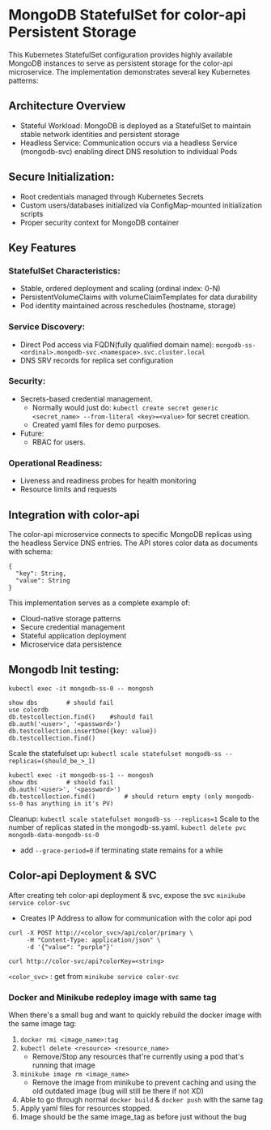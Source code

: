 # MongoDB StatefulSet for color-api Persistent Storage
This Kubernetes StatefulSet configuration provides highly available MongoDB instances to serve as persistent storage for the color-api microservice. The implementation demonstrates several key Kubernetes patterns:

## Architecture Overview
- Stateful Workload: MongoDB is deployed as a StatefulSet to maintain stable network identities and persistent storage
- Headless Service: Communication occurs via a headless Service (mongodb-svc) enabling direct DNS resolution to individual Pods

## Secure Initialization:
- Root credentials managed through Kubernetes Secrets
- Custom users/databases initialized via ConfigMap-mounted initialization scripts
- Proper security context for MongoDB container

## Key Features

### StatefulSet Characteristics:
- Stable, ordered deployment and scaling (ordinal index: 0-N)
- PersistentVolumeClaims with volumeClaimTemplates for data durability
- Pod identity maintained across reschedules (hostname, storage)

### Service Discovery:
- Direct Pod access via FQDN(fully qualified domain name): `mongodb-ss-<ordinal>.mongodb-svc.<namespace>.svc.cluster.local`
- DNS SRV records for replica set configuration

### Security:
- Secrets-based credential management. 
    - Normally would just do: `kubectl create secret generic <secret_name> --from-literal <key>=<value>` for secret creation.
    - Created yaml files for demo purposes.
- Future: 
    - RBAC for users.

### Operational Readiness:
- Liveness and readiness probes for health monitoring
- Resource limits and requests

## Integration with color-api
The color-api microservice connects to specific MongoDB replicas using the headless Service DNS entries. The API stores color data as documents with schema:
```
{
  "key": String,
  "value": String
}
```
This implementation serves as a complete example of:
- Cloud-native storage patterns
- Secure credential management
- Stateful application deployment
- Microservice data persistence



## Mongodb Init testing:
`kubectl exec -it mongodb-ss-0 -- mongosh`


```
show dbs        # should fail
use colordb
db.testcollection.find()    #should fail
db.auth('<user>', '<password>')
db.testcollection.insertOne({key: value})
db.testcollection.find()
```
Scale the statefulset up:
`kubectl scale statefulset mongodb-ss --replicas=(should_be_>_1)`

```
kubectl exec -it mongodb-ss-1 -- mongosh
show dbs        # should fail
db.auth('<user>', '<password>')
db.testcollection.find()        # should return empty (only mongodb-ss-0 has anything in it's PV)
```

Cleanup:
`kubectl scale statefulset mongodb-ss --replicas=1` Scale to the number of replicas stated in the mongodb-ss.yaml.
`kubectl delete pvc mongodb-data-mongodb-ss-0`
- add `--grace-period=0` if terminating state remains for a while

## Color-api Deployment & SVC
After creating teh color-api deployment & svc, expose the svc `minikube service color-svc`
- Creates IP Address to allow for communication with the color api pod
```
curl -X POST http://<color_svc>/api/color/primary \
     -H "Content-Type: application/json" \
     -d '{"value": "purple"}'

curl http://color-svc/api?colorKey=<string>
```
`<color_svc>` : get from `minikube service color-svc`


### Docker and Minikube redeploy image with same tag
When there's a small bug and want to quickly rebuild the docker image with the same image tag:
1. `docker rmi <image_name>:tag`
2. `kubectl delete <resource> <resource_name>`
    - Remove/Stop any resources that're currently using a pod that's running that image
3. `minikube image rm <image_name>`
    - Remove the image from minikube to prevent caching and using the old outdated image (bug will still be there if not XD)
4. Able to go through normal `docker build` & `docker push` with the same tag
5. Apply yaml files for resources stopped.
6. Image should be the same image_tag as before just without the bug

